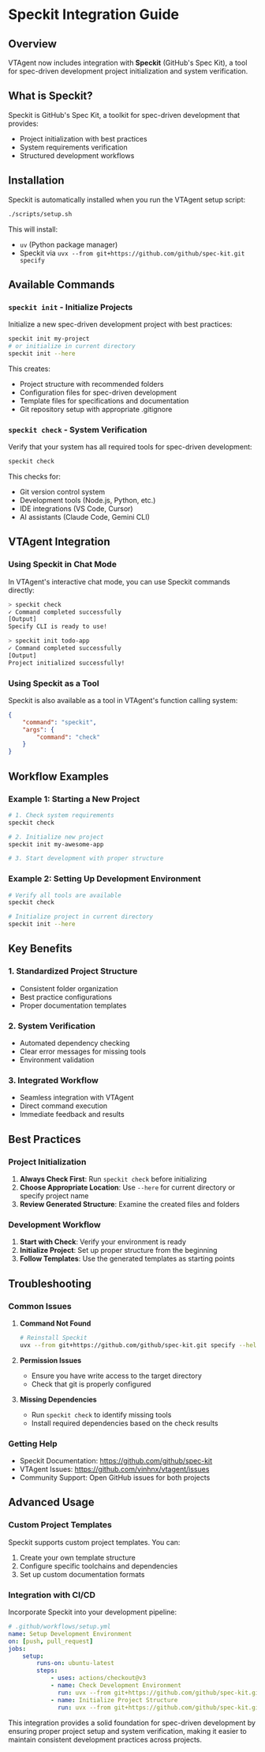 # Speckit Integration Guide

## Overview

VTAgent now includes integration with **Speckit** (GitHub's Spec Kit), a tool for spec-driven development project initialization and system verification.

## What is Speckit?

Speckit is GitHub's Spec Kit, a toolkit for spec-driven development that provides:

-   Project initialization with best practices
-   System requirements verification
-   Structured development workflows

## Installation

Speckit is automatically installed when you run the VTAgent setup script:

```bash
./scripts/setup.sh
```

This will install:

-   `uv` (Python package manager)
-   Speckit via `uvx --from git+https://github.com/github/spec-kit.git specify`

## Available Commands

### `speckit init` - Initialize Projects

Initialize a new spec-driven development project with best practices:

```bash
speckit init my-project
# or initialize in current directory
speckit init --here
```

This creates:

-   Project structure with recommended folders
-   Configuration files for spec-driven development
-   Template files for specifications and documentation
-   Git repository setup with appropriate .gitignore

### `speckit check` - System Verification

Verify that your system has all required tools for spec-driven development:

```bash
speckit check
```

This checks for:

-   Git version control system
-   Development tools (Node.js, Python, etc.)
-   IDE integrations (VS Code, Cursor)
-   AI assistants (Claude Code, Gemini CLI)

## VTAgent Integration

### Using Speckit in Chat Mode

In VTAgent's interactive chat mode, you can use Speckit commands directly:

```bash
> speckit check
✓ Command completed successfully
[Output]
Specify CLI is ready to use!

> speckit init todo-app
✓ Command completed successfully
[Output]
Project initialized successfully!
```

### Using Speckit as a Tool

Speckit is also available as a tool in VTAgent's function calling system:

```json
{
    "command": "speckit",
    "args": {
        "command": "check"
    }
}
```

## Workflow Examples

### Example 1: Starting a New Project

```bash
# 1. Check system requirements
speckit check

# 2. Initialize new project
speckit init my-awesome-app

# 3. Start development with proper structure
```

### Example 2: Setting Up Development Environment

```bash
# Verify all tools are available
speckit check

# Initialize project in current directory
speckit init --here
```

## Key Benefits

### 1. **Standardized Project Structure**

-   Consistent folder organization
-   Best practice configurations
-   Proper documentation templates

### 2. **System Verification**

-   Automated dependency checking
-   Clear error messages for missing tools
-   Environment validation

### 3. **Integrated Workflow**

-   Seamless integration with VTAgent
-   Direct command execution
-   Immediate feedback and results

## Best Practices

### Project Initialization

1. **Always Check First**: Run `speckit check` before initializing
2. **Choose Appropriate Location**: Use `--here` for current directory or specify project name
3. **Review Generated Structure**: Examine the created files and folders

### Development Workflow

1. **Start with Check**: Verify your environment is ready
2. **Initialize Project**: Set up proper structure from the beginning
3. **Follow Templates**: Use the generated templates as starting points

## Troubleshooting

### Common Issues

1. **Command Not Found**

    ```bash
    # Reinstall Speckit
    uvx --from git+https://github.com/github/spec-kit.git specify --help
    ```

2. **Permission Issues**

    - Ensure you have write access to the target directory
    - Check that git is properly configured

3. **Missing Dependencies**
    - Run `speckit check` to identify missing tools
    - Install required dependencies based on the check results

### Getting Help

-   Speckit Documentation: https://github.com/github/spec-kit
-   VTAgent Issues: https://github.com/vinhnx/vtagent/issues
-   Community Support: Open GitHub issues for both projects

## Advanced Usage

### Custom Project Templates

Speckit supports custom project templates. You can:

1. Create your own template structure
2. Configure specific toolchains and dependencies
3. Set up custom documentation formats

### Integration with CI/CD

Incorporate Speckit into your development pipeline:

```yaml
# .github/workflows/setup.yml
name: Setup Development Environment
on: [push, pull_request]
jobs:
    setup:
        runs-on: ubuntu-latest
        steps:
            - uses: actions/checkout@v3
            - name: Check Development Environment
              run: uvx --from git+https://github.com/github/spec-kit.git specify check
            - name: Initialize Project Structure
              run: uvx --from git+https://github.com/github/spec-kit.git specify init --here
```

This integration provides a solid foundation for spec-driven development by ensuring proper project setup and system verification, making it easier to maintain consistent development practices across projects.
